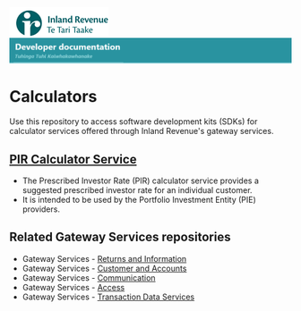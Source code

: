 ![IRD logo](Images/IRlogo.gif)
![Software Dev](Images/SoftwareDev.png)

# Calculators

Use this repository to access software development kits (SDKs) for calculator services offered through Inland Revenue's gateway services.

## [PIR Calculator Service](./Service%20–%20PIR%20Calculator)
* The Prescribed Investor Rate (PIR) calculator service provides a suggested prescribed investor rate for an individual customer.
* It is intended to be used by the Portfolio Investment Entity (PIE) providers.

## Related Gateway Services repositories

* Gateway Services - [Returns and Information](https://github.com/InlandRevenue/Gateway_Services-Returns-and-Information)
* Gateway Services - [Customer and Accounts](https://github.com/InlandRevenue/Gateway_Services-Customer-and-Account)
* Gateway Services - [Communication](https://github.com/InlandRevenue/Gateway_Services-Communication)
* Gateway Services - [Access](https://github.com/InlandRevenue/Gateway_Services-Access)
* Gateway Services - [Transaction Data Services](https://github.com/InlandRevenue/Gateway_Services-Transaction-data-services)
